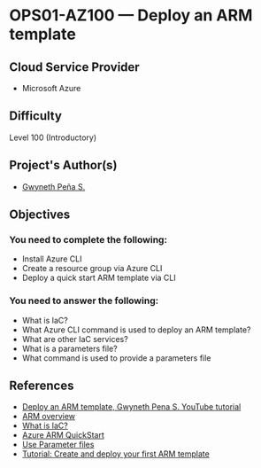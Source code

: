 # OPS01-AZ100 — Deploy an ARM template

## Cloud Service Provider

* Microsoft Azure

## Difficulty

Level 100 (Introductory)

## Project's Author(s)
* [Gwyneth Peña S.](https://twitter.com/madebygps)

## Objectives

### You need to complete the following:

* Install Azure CLI
* Create a resource group via Azure CLI
* Deploy a quick start ARM template via CLI

### You need to answer the following: 

* What is IaC?
* What Azure CLI command is used to deploy an ARM template?
* What are other IaC services?
* What is a parameters file?
* What command is used to provide a parameters file

## References

* [Deploy an ARM template, Gwyneth Pena S. YouTube tutorial](https://youtu.be/NOo3EAHfDwY)
* [ARM overview](https://docs.microsoft.com/en-us/azure/azure-resource-manager/templates/overview)
* [What is IaC?](https://docs.microsoft.com/en-us/azure/devops/learn/what-is-infrastructure-as-code)
* [Azure ARM QuickStart](https://azure.microsoft.com/en-us/resources/templates/101-vm-simple-windows/)
* [Use Parameter files](https://docs.microsoft.com/en-us/azure/azure-resource-manager/templates/template-tutorial-use-parameter-file?tabs=azure-cli)
* [Tutorial: Create and deploy your first ARM template](https://docs.microsoft.com/en-us/azure/azure-resource-manager/templates/template-tutorial-create-first-template?tabs=azure-powershell)


